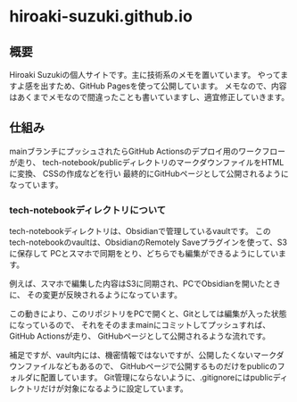 # hiroaki-suzuki.github.io

## 概要

Hiroaki Suzukiの個人サイトです。主に技術系のメモを置いています。
やってますよ感を出すため、GitHub Pagesを使って公開しています。
メモなので、内容はあくまでメモなので間違ったことも書いていますし、適宜修正していきます。

## 仕組み

mainブランチにプッシュされたらGitHub Actionsのデプロイ用のワークフローが走り、
tech-notebook/publicディレクトリのマークダウンファイルをHTMLに変換、 CSSの作成などを行い
最終的にGitHubページとして公開されるようになっています。

### tech-notebookディレクトリについて

tech-notebookディレクトリは、Obsidianで管理しているvaultです。
このtech-notebookのvaultは、ObsidianのRemotely Saveプラグインを使って、S3に保存して
PCとスマホで同期をとり、どちらでも編集ができるようにしています。

例えば、スマホで編集した内容はS3に同期され、PCでObsidianを開いたときに、
その変更が反映されるようになっています。

この動きにより、このリポジトリをPCで開くと、Gitとしては編集が入った状態になっているので、
それをそのままmainにコミットしてプッシュすれば、GitHub Actionsが走り、
GitHubページとして公開されるような流れです。

補足ですが、vault内には、機密情報ではないですが、公開したくないマークダウンファイルなどもあるので、
GitHubページで公開するものだけをpublicのフォルダに配置しています。
Git管理にならないように、.gitignoreにはpublicディレクトリだけが対象になるように設定しています。
